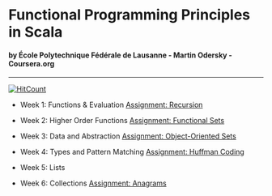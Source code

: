 # Functional Programming Principles in Scala

#### by École Polytechnique Fédérale de Lausanne - Martin Odersky - Coursera.org

-----

[![HitCount](http://hits.dwyl.com/svoit/Scala.svg)](http://hits.dwyl.com/svoit/Scala)

* Week 1: Functions & Evaluation [Assignment: Recursion](/week1_recfun)

* Week 2: Higher Order Functions [Assignment: Functional Sets](/week2_funsets)

* Week 3: Data and Abstraction [Assignment: Object-Oriented Sets](/week3_objsets)

* Week 4: Types and Pattern Matching [Assignment: Huffman Coding](/week4_patmat)

* Week 5: Lists

* Week 6: Collections [Assignment: Anagrams](/week6_forcomp)
